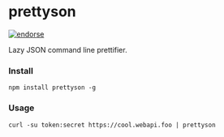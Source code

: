prettyson
=========
[![endorse](http://api.coderwall.com/tralamazza/endorsecount.png)](http://coderwall.com/tralamazza)


Lazy JSON command line prettifier.


### Install
```npm install prettyson -g```

### Usage
```curl -su token:secret https://cool.webapi.foo | prettyson```
